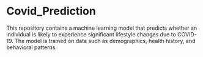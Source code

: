 # Covid_Prediction
This repository contains a machine learning model that predicts whether an individual is likely to experience significant lifestyle changes due to COVID-19. The model is trained on data such as demographics, health history, and behavioral patterns.
